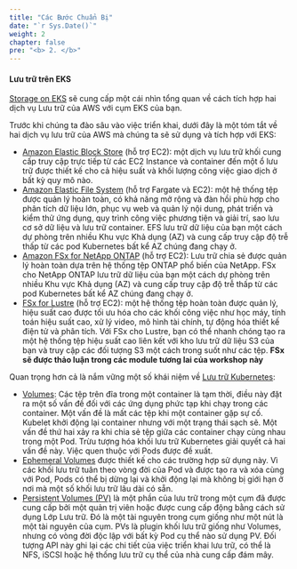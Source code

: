 ```yaml
---
title: "Các Bước Chuẩn Bị"
date: "`r Sys.Date()`"
weight: 2
chapter: false
pre: "<b> 2. </b>"
---
```


#### Lưu trữ trên EKS

[Storage on EKS](https://docs.aws.amazon.com/eks/latest/userguide/storage.html) sẽ cung cấp một cái nhìn tổng quan về cách tích hợp hai dịch vụ Lưu trữ của AWS với cụm EKS của bạn.

Trước khi chúng ta đào sâu vào việc triển khai, dưới đây là một tóm tắt về hai dịch vụ lưu trữ của AWS mà chúng ta sẽ sử dụng và tích hợp với EKS:

- [Amazon Elastic Block Store](https://aws.amazon.com/ebs/) (hỗ trợ EC2): một dịch vụ lưu trữ khối cung cấp truy cập trực tiếp từ các EC2 Instance và container đến một ổ lưu trữ được thiết kế cho cả hiệu suất và khối lượng công việc giao dịch ở bất kỳ quy mô nào.
- [Amazon Elastic File System](https://aws.amazon.com/efs/) (hỗ trợ Fargate và EC2): một hệ thống tệp được quản lý hoàn toàn, có khả năng mở rộng và đàn hồi phù hợp cho phân tích dữ liệu lớn, phục vụ web và quản lý nội dung, phát triển và kiểm thử ứng dụng, quy trình công việc phương tiện và giải trí, sao lưu cơ sở dữ liệu và lưu trữ container. EFS lưu trữ dữ liệu của bạn một cách dự phòng trên nhiều Khu vực Khả dụng (AZ) và cung cấp truy cập độ trễ thấp từ các pod Kubernetes bất kể AZ chúng đang chạy ở.
- [Amazon FSx for NetApp ONTAP](https://aws.amazon.com/fsx/netapp-ontap/) (hỗ trợ EC2): Lưu trữ chia sẻ được quản lý hoàn toàn dựa trên hệ thống tệp ONTAP phổ biến của NetApp. FSx cho NetApp ONTAP lưu trữ dữ liệu của bạn một cách dự phòng trên nhiều Khu vực Khả dụng (AZ) và cung cấp truy cập độ trễ thấp từ các pod Kubernetes bất kể AZ chúng đang chạy ở.
- [FSx for Lustre](https://aws.amazon.com/fsx/lustre/) (hỗ trợ EC2): một hệ thống tệp hoàn toàn được quản lý, hiệu suất cao được tối ưu hóa cho các khối công việc như học máy, tính toán hiệu suất cao, xử lý video, mô hình tài chính, tự động hóa thiết kế điện tử và phân tích. Với FSx cho Lustre, bạn có thể nhanh chóng tạo ra một hệ thống tệp hiệu suất cao liên kết với kho lưu trữ dữ liệu S3 của bạn và truy cập các đối tượng S3 một cách trong suốt như các tệp. **FSx sẽ được thảo luận trong các module tương lai của workshop này**

Quan trọng hơn cả là nắm vững một số khái niệm về [Lưu trữ Kubernetes](https://kubernetes.io/docs/concepts/storage/):

- [Volumes](https://kubernetes.io/docs/concepts/storage/volumes/): Các tệp trên đĩa trong một container là tạm thời, điều này đặt ra một số vấn đề đối với các ứng dụng phức tạp khi chạy trong các container. Một vấn đề là mất các tệp khi một container gặp sự cố. Kubelet khởi động lại container nhưng với một trạng thái sạch sẽ. Một vấn đề thứ hai xảy ra khi chia sẻ tệp giữa các container chạy cùng nhau trong một Pod. Trừu tượng hóa khối lưu trữ Kubernetes giải quyết cả hai vấn đề này. Việc quen thuộc với Pods được đề xuất.
- [Ephemeral Volumes](https://kubernetes.io/docs/concepts/storage/ephemeral-volumes/) được thiết kế cho các trường hợp sử dụng này. Vì các khối lưu trữ tuân theo vòng đời của Pod và được tạo ra và xóa cùng với Pod, Pods có thể bị dừng lại và khởi động lại mà không bị giới hạn ở nơi mà một số khối lưu trữ lâu dài có sẵn.
- [Persistent Volumes (PV)](https://kubernetes.io/docs/concepts/storage/persistent-volumes/) là một phần của lưu trữ trong một cụm đã được cung cấp bởi một quản trị viên hoặc được cung cấp động bằng cách sử dụng Lớp Lưu trữ. Đó là một tài nguyên trong cụm giống như một nút là một tài nguyên của cụm. PVs là plugin khối lưu trữ giống như Volumes, nhưng có vòng đời độc lập với bất kỳ Pod cụ thể nào sử dụng PV. Đối tượng API này ghi lại các chi tiết của việc triển khai lưu trữ, có thể là NFS, iSCSI hoặc hệ thống lưu trữ cụ thể của nhà cung cấp đám mây.
